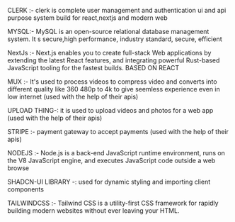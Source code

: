 CLERK :-
clerk is complete user management and authentication ui and api purpose system build for react,nextjs and modern web

MYSQL:-
MySQL is an open-source relational database management system. It s secure,high performance, industry standard, secure, efficient

NextJs :-
Next.js enables you to create full-stack Web applications by extending the latest React features, and integrating powerful Rust-based JavaScript tooling for the fastest builds. BASED ON REACT

MUX :-
It's used to process videos to compress video and converts into different quality like 360 480p to 4k 
to give seemless experience even in low internet (used with the help of their apis)

UPLOAD THING-:
it is used to upload videos and photos for a web app (used with the help of their apis)

STRIPE :-
payment gateway to accept payments  (used with the help of their apis)

NODEJS :-
Node.js is a back-end JavaScript runtime environment, runs on the V8 JavaScript engine, and executes JavaScript code outside a web browse

SHADCN-UI LIBRARY -:
used for dynamic styling and importing client components

TAILWINDCSS :-
Tailwind CSS is a utility-first CSS framework for rapidly building modern websites without ever leaving your HTML.
